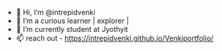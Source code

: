 - 👋 Hi, I’m @intrepidvenki
- 👀 I’m a curious learner | explorer | 
- 🌱 I’m currently student at Jyothyit
- 📫 reach out - https://intrepidvenki.github.io/Venkiportfolio/
<!---
intrepidvenki/intrepidvenki is a ✨ special ✨ repository because its `README.md` (this file) appears on your GitHub profile.
You can click the Preview link to take a look at your changes.
--->
